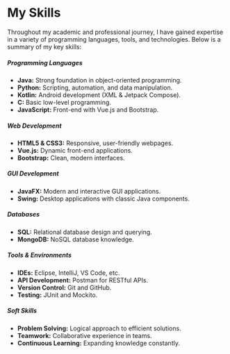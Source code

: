 <div class="container my-5">
  <h1 class="text-center mb-4">My Skills</h1>
  <p class="text-center">Throughout my academic and professional journey, I have gained expertise in a variety of programming languages, tools, and technologies. Below is a summary of my key skills:</p>
  
  <div class="row">
    <div class="col-md-6 col-lg-4 mb-4">
      <div class="card shadow-sm">
        <div class="card-body">
        <h5 class="card-title"><i class="bi bi-code-slash"></i> Programming Languages</h5>
          <ul class="list-unstyled">
            <li><strong>Java:</strong> Strong foundation in object-oriented programming.</li>
            <li><strong>Python:</strong> Scripting, automation, and data manipulation.</li>
            <li><strong>Kotlin:</strong> Android development (XML & Jetpack Compose).</li>
            <li><strong>C:</strong> Basic low-level programming.</li>
            <li><strong>JavaScript:</strong> Front-end with Vue.js and Bootstrap.</li>
          </ul>
        </div>
      </div>
    </div>
    <div class="col-md-6 col-lg-4 mb-4">
      <div class="card shadow-sm">
        <div class="card-body">
          <h5 class="card-title">Web Development</h5>
          <ul class="list-unstyled">
            <li><strong>HTML5 & CSS3:</strong> Responsive, user-friendly webpages.</li>
            <li><strong>Vue.js:</strong> Dynamic front-end applications.</li>
            <li><strong>Bootstrap:</strong> Clean, modern interfaces.</li>
          </ul>
        </div>
      </div>
    </div>
    <div class="col-md-6 col-lg-4 mb-4">
      <div class="card shadow-sm">
        <div class="card-body">
          <h5 class="card-title">GUI Development</h5>
          <ul class="list-unstyled">
            <li><strong>JavaFX:</strong> Modern and interactive GUI applications.</li>
            <li><strong>Swing:</strong> Desktop applications with classic Java components.</li>
          </ul>
        </div>
      </div>
    </div>
  </div>
  <div class="row">
    <div class="col-md-6 col-lg-4 mb-4">
      <div class="card shadow-sm">
        <div class="card-body">
          <h5 class="card-title">Databases</h5>
          <ul class="list-unstyled">
            <li><strong>SQL:</strong> Relational database design and querying.</li>
            <li><strong>MongoDB:</strong> NoSQL database knowledge.</li>
          </ul>
        </div>
      </div>
    </div>
    <div class="col-md-6 col-lg-4 mb-4">
      <div class="card shadow-sm">
        <div class="card-body">
          <h5 class="card-title">Tools & Environments</h5>
          <ul class="list-unstyled">
            <li><strong>IDEs:</strong> Eclipse, IntelliJ, VS Code, etc.</li>
            <li><strong>API Development:</strong> Postman for RESTful APIs.</li>
            <li><strong>Version Control:</strong> Git and GitHub.</li>
            <li><strong>Testing:</strong> JUnit and Mockito.</li>
          </ul>
        </div>
      </div>
    </div>
    <div class="col-md-6 col-lg-4 mb-4">
      <div class="card shadow-sm">
        <div class="card-body">
          <h5 class="card-title">Soft Skills</h5>
          <ul class="list-unstyled">
            <li><strong>Problem Solving:</strong> Logical approach to efficient solutions.</li>
            <li><strong>Teamwork:</strong> Collaborative experience in teams.</li>
            <li><strong>Continuous Learning:</strong> Expanding knowledge constantly.</li>
          </ul>
        </div>
      </div>
    </div>
  </div>
</div>
